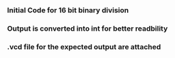 ### Initial Code for 16 bit binary division

### Output is converted into int for better readbility

### .vcd file for the expected output are attached
